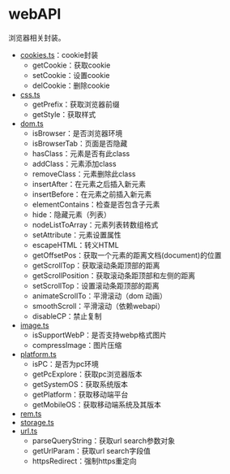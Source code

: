 # webAPI

浏览器相关封装。

- [cookies.ts](./cookies.ts)：cookie封装
    - getCookie：获取cookie
    - setCookie：设置cookie
    - delCookie：删除cookie
- [css.ts](./css.ts)
    - getPrefix：获取浏览器前缀
    - getStyle：获取样式
- [dom.ts](./dom.ts)
    - isBrowser：是否浏览器环境
    - isBrowserTab：页面是否隐藏
    - hasClass：元素是否有此class
    - addClass：元素添加class
    - removeClass：元素删除此class
    - insertAfter：在元素之后插入新元素
    - insertBefore：在元素之前插入新元素
    - elementContains：检查是否包含子元素
    - hide：隐藏元素（列表）
    - nodeListToArray：元素列表转数组格式
    - setAttribute：元素设置属性
    - escapeHTML：转义HTML
    - getOffsetPos：获取一个元素的距离文档(document)的位置
    - getScrollTop：获取滚动条距顶部的距离
    - getScrollPosition：获取滚动条距顶部和左侧的距离
    - setScrollTop：设置滚动条距顶部的距离
    - animateScrollTo：平滑滚动（dom 动画）
    - smoothScroll：平滑滚动（依赖webapi）
    - disableCP：禁止复制
- [image.ts](./image.ts)
    - isSupportWebP：是否支持webp格式图片
    - compressImage：图片压缩
- [platform.ts](./platform.ts)
    - isPC：是否为pc环境
    - getPcExplore：获取pc浏览器版本
    - getSystemOS：获取系统版本
    - getPlatform：获取移动端平台
    - getMobileOS：获取移动端系统及其版本
- [rem.ts](./rem.ts)
- [storage.ts](./storage.ts)
- [url.ts](./url.ts)
    - parseQueryString：获取url search参数对象
    - getUrlParam：获取url search字段值
    - httpsRedirect：强制https重定向